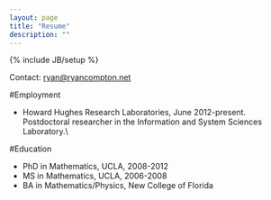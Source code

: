```yaml
---
layout: page
title: "Resume"
description: ""
---
```

{% include JB/setup %}

Contact: <ryan@ryancompton.net>

#Employment

* Howard Hughes Research Laboratories, June 2012-present. Postdoctoral researcher in the Information and System Sciences Laboratory.\\

#Education

* PhD in Mathematics, UCLA, 2008-2012
* MS in Mathematics, UCLA, 2006-2008
* BA in Mathematics/Physics, New College of Florida
